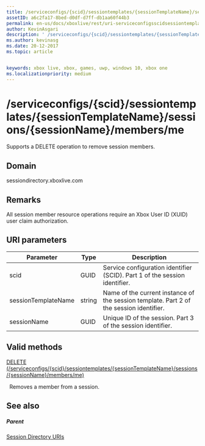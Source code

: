 ```yaml
---
title: /serviceconfigs/{scid}/sessiontemplates/{sessionTemplateName}/sessions/{sessionName}/members/me
assetID: a6c2fa17-8bed-d0df-d7ff-db1aa60f44b3
permalink: en-us/docs/xboxlive/rest/uri-serviceconfigsscidsessiontemplatessessiontemplatenamesessionssessionnamemembersme.html
author: KevinAsgari
description: ' /serviceconfigs/{scid}/sessiontemplates/{sessionTemplateName}/sessions/{sessionName}/members/me'
ms.author: kevinasg
ms.date: 20-12-2017
ms.topic: article


keywords: xbox live, xbox, games, uwp, windows 10, xbox one
ms.localizationpriority: medium
---
```



# /serviceconfigs/{scid}/sessiontemplates/{sessionTemplateName}/sessions/{sessionName}/members/me
Supports a DELETE operation to remove session members.
<a id="ID4EO"></a>


## Domain
sessiondirectory.xboxlive.com  
<a id="ID4ET"></a>

 
## Remarks

All session member resource operations require an Xbox User ID (XUID) user claim authorization.

<a id="ID4EAB"></a>


## URI parameters

| Parameter| Type| Description|
| --- | --- | --- |
| scid| GUID| Service configuration identifier (SCID). Part 1 of the session identifier.|
| sessionTemplateName| string| Name of the current instance of the session template. Part 2 of the session identifier.|
| sessionName| GUID| Unique ID of the session. Part 3 of the session identifier.|

<a id="ID4EOC"></a>


## Valid methods

[DELETE (/serviceconfigs/{scid}/sessiontemplates/{sessionTemplateName}/sessions/{sessionName}/members/me)](uri-serviceconfigsscidsessiontemplatessessiontemplatenamesessionssessionnamemembersmedelete.md)

&nbsp;&nbsp;Removes a member from a session.

<a id="ID4EYC"></a>


## See also

<a id="ID4E1C"></a>


##### Parent

[Session Directory URIs](atoc-reference-sessiondirectory.md)
